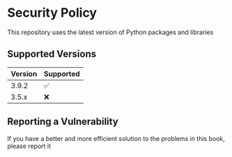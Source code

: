 # Security Policy

This repository uses the latest version of Python packages and libraries

## Supported Versions

| Version | Supported          |
| ------- | ------------------ |
| 3.9.2   | :white_check_mark: |
| 3.5.x   | :x:                |

## Reporting a Vulnerability

If you have a better and more efficient solution to the problems in this book,
please report it
